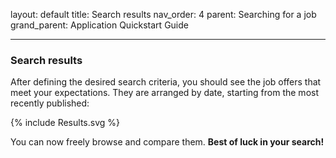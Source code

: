 layout: default
title: Search results
nav_order: 4
parent: Searching for a job
grand_parent: Application Quickstart Guide

---

### Search results

After defining the desired search criteria, you should see the job offers that meet your expectations. They are arranged by date, starting from the most recently published:

{% include Results.svg %}

You can now freely browse and compare them. **Best of luck in your search!**